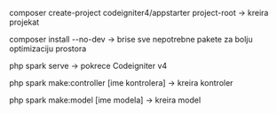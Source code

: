composer create-project codeigniter4/appstarter project-root -> kreira projekat

composer install --no-dev -> brise sve nepotrebne pakete za bolju optimizaciju prostora

php spark serve -> pokrece Codeigniter v4

php spark make:controller [ime kontrolera] -> kreira kontroler

php spark make:model [ime modela] -> kreira model
